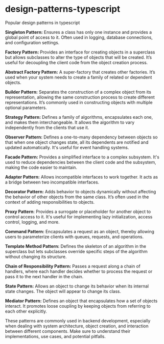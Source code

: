 # design-patterns-typescript
Popular design patterns in typescript


**Singleton Pattern:** Ensures a class has only one instance and provides a global point of access to it. Often used in logging, database connections, and configuration settings.

**Factory Pattern:** Provides an interface for creating objects in a superclass but allows subclasses to alter the type of objects that will be created. It’s useful for decoupling the client code from the object creation process.

**Abstract Factory Pattern:** A super-factory that creates other factories. It’s used when your system needs to create a family of related or dependent objects.

**Builder Pattern:** Separates the construction of a complex object from its representation, allowing the same construction process to create different representations. It’s commonly used in constructing objects with multiple optional parameters.

**Strategy Pattern:** Defines a family of algorithms, encapsulates each one, and makes them interchangeable. It allows the algorithm to vary independently from the clients that use it.

**Observer Pattern:** Defines a one-to-many dependency between objects so that when one object changes state, all its dependents are notified and updated automatically. It's useful for event handling systems.

**Facade Pattern:** Provides a simplified interface to a complex subsystem. It's used to reduce dependencies between the client code and the subsystem, making the code easier to maintain.

**Adapter Pattern:** Allows incompatible interfaces to work together. It acts as a bridge between two incompatible interfaces.

**Decorator Pattern:** Adds behavior to objects dynamically without affecting the behavior of other objects from the same class. It’s often used in the context of adding responsibilities to objects.

**Proxy Pattern**: Provides a surrogate or placeholder for another object to control access to it. It's useful for implementing lazy initialization, access control, logging, and more.

**Command Pattern:** Encapsulates a request as an object, thereby allowing users to parameterize clients with queues, requests, and operations.

**Template Method Pattern:** Defines the skeleton of an algorithm in the superclass but lets subclasses override specific steps of the algorithm without changing its structure.

**Chain of Responsibility Pattern:** Passes a request along a chain of handlers, where each handler decides whether to process the request or pass it to the next handler in the chain.

**State Pattern:** Allows an object to change its behavior when its internal state changes. The object will appear to change its class.

**Mediator Pattern:** Defines an object that encapsulates how a set of objects interact. It promotes loose coupling by keeping objects from referring to each other explicitly.

These patterns are commonly used in backend development, especially when dealing with system architecture, object creation, and interaction between different components. Make sure to understand their implementations, use cases, and potential pitfalls.